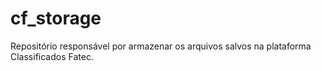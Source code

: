 # cf_storage
Repositório responsável por armazenar os arquivos salvos na plataforma Classificados Fatec.
